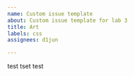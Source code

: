 ```yaml
---
name: Custom issue template
about: Custom issue template for lab 3
title: Art
labels: css
assignees: d1jun

---
```


test tset test
